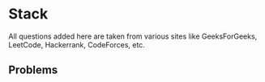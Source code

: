 # Stack
All questions added here are taken from various sites like GeeksForGeeks, LeetCode, Hackerrank, CodeForces, etc.

## Problems

